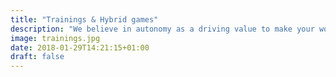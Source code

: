 ```yaml
---
title: "Trainings & Hybrid games"
description: "We believe in autonomy as a driving value to make your work meaningful, driven by knowledge, know-how and creative productions. That is why we have crafted a unique series of both printed and digital games to help you experience new powerful and agile ways of working & learning in the era of the Internets."
image: trainings.jpg
date: 2018-01-29T14:21:15+01:00
draft: false
---
```


